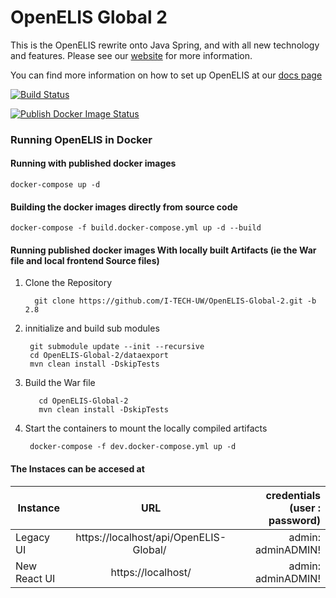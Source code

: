 # OpenELIS Global 2
This is the OpenELIS rewrite onto Java Spring, and with all new technology and features. Please see our [website](http://www.openelis-global.org/) for more information. 

You can find more information on how to set up OpenELIS at our [docs page](http://docs.openelis-global.org/)

[![Build Status](https://github.com/I-TECH-UW/OpenELIS-Global-2/actions/workflows/ci.yml/badge.svg)](https://github.com/I-TECH-UW/OpenELIS-Global-2/actions/workflows/ci.yml)

[![Publish Docker Image Status](https://github.com/I-TECH-UW/OpenELIS-Global-2/actions/workflows/publish.yml/badge.svg)](https://github.com/I-TECH-UW/OpenELIS-Global-2/actions/workflows/publish.yml)

### Running OpenELIS in Docker
#### Running with published docker images
    docker-compose up -d

#### Building the docker images directly from source code
    docker-compose -f build.docker-compose.yml up -d --build

#### Running published docker images With locally built Artifacts (ie the War file and local frontend Source files)
1. Clone the Repository

         git clone https://github.com/I-TECH-UW/OpenELIS-Global-2.git -b 2.8 

2. innitialize and build sub modules

        git submodule update --init --recursive
        cd OpenELIS-Global-2/dataexport
        mvn clean install -DskipTests

3.   Build the War file

            cd OpenELIS-Global-2
            mvn clean install -DskipTests

4. Start the containers to mount the locally compiled artifacts

        docker-compose -f dev.docker-compose.yml up -d    

#### The Instaces can be accesed at 

| Instance  |     URL       | credentials (user : password)|
|---------- |:-------------:|------:                       |
| Legacy UI   |  https://localhost/api/OpenELIS-Global/  | admin: adminADMIN! |
| New React UI  |    https://localhost/  |  admin: adminADMIN!

